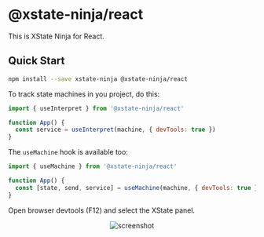 # @xstate-ninja/react

This is XState Ninja for React.

## Quick Start

```bash
npm install --save xstate-ninja @xstate-ninja/react
```

To track state machines in you project, do this:

```javascript
import { useInterpret } from '@xstate-ninja/react'

function App() {
  const service = useInterpret(machine, { devTools: true })
}
```

The `useMachine` hook is available too:

```javascript
import { useMachine } from '@xstate-ninja/react'

function App() {
  const [state, send, service] = useMachine(machine, { devTools: true })
}
```

Open browser devtools (F12) and select the XState panel.

<div align="center">
  <img src="https://user-images.githubusercontent.com/489018/190674192-d7e84c96-3a55-48e3-be7d-829943de3639.png" alt="screenshot" />
</div>
